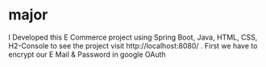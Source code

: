 # major
I Developed this E Commerce project using Spring Boot, Java, HTML, CSS, H2-Console to see the project visit http://localhost:8080/ . First we have to encrypt our E Mail &amp; Password in google OAuth
